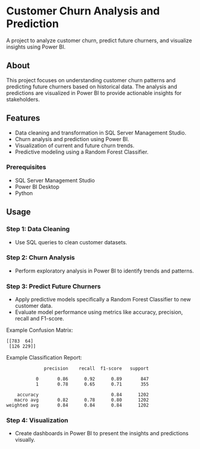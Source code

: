 # Customer Churn Analysis and Prediction

A project to analyze customer churn, predict future churners, and visualize insights using Power BI.

## About

This project focuses on understanding customer churn patterns and predicting future churners based on historical data. The analysis and predictions are visualized in Power BI to provide actionable insights for stakeholders.

## Features

- Data cleaning and transformation in SQL Server Management Studio.
- Churn analysis and prediction using Power BI.
- Visualization of current and future churn trends.
- Predictive modeling using a Random Forest Classifier.
  
### Prerequisites

- SQL Server Management Studio
- Power BI Desktop
- Python

## Usage

### Step 1: Data Cleaning
- Use SQL queries to clean customer datasets.

### Step 2: Churn Analysis
- Perform exploratory analysis in Power BI to identify trends and patterns.

### Step 3: Predict Future Churners
- Apply predictive models specifically a Random Forest Classifier to new customer data.
- Evaluate model performance using metrics like accuracy, precision, recall and F1-score.

Example Confusion Matrix:
```
[[783  64]
 [126 229]]
```

Example Classification Report:
```
              precision    recall  f1-score   support

           0       0.86      0.92      0.89       847
           1       0.78      0.65      0.71       355

    accuracy                           0.84      1202
   macro avg       0.82      0.78      0.80      1202
weighted avg       0.84      0.84      0.84      1202
```

### Step 4: Visualization
- Create dashboards in Power BI to present the insights and predictions visually.


